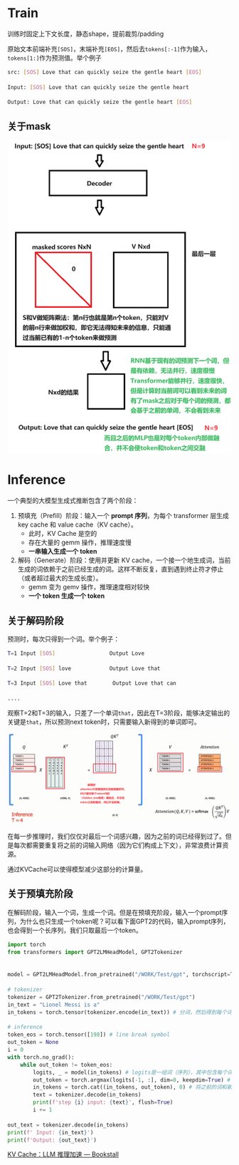 # Train

训练时固定上下文长度，静态shape，提前裁剪/padding

原始文本前端补充`[SOS]`，末端补充`[EOS]`，然后去`tokens[:-1]`作为输入，`tokens[1:]`作为预测值。举个例子

 ```bash
src: [SOS] Love that can quickly seize the gentle heart [EOS]

Input: [SOS] Love that can quickly seize the gentle heart

Output: Love that can quickly seize the gentle heart [EOS]
 ```

## 关于mask

![image-20240627132916353](train_infer.assets/image-20240627132916353.png)

# Inference

一个典型的大模型生成式推断包含了两个阶段：

1. 预填充（Prefill）阶段：输入一个 **prompt 序列**，为每个 transformer 层生成 key cache 和 value cache（KV cache）。
   - 此时，KV Cache 是空的
   - 存在大量的 gemm 操作，推理速度慢
   - **一串输入生成一个 token**
2. 解码（Generate）阶段：使用并更新 KV cache，一个接一个地生成词，当前生成的词依赖于之前已经生成的词。这样不断反复，直到遇到终止符才停止（或者超过最大的生成长度）。
   - gemm 变为 gemv 操作，推理速度相对较快
   - **一个 token 生成一个 token**





## 关于解码阶段

预测时，每次只得到一个词。举个例子：

```bash
T=1	Input [SOS]				 	Output Love

T=2	Input [SOS] love			Output Love that

T=3	Input [SOS] Love that 		 Output Love that can

....
```

观察T=2和T=3的输入，只差了一个单词`that`，因此在T=3阶段，能够决定输出的关键是`that`，所以预测next token时，只需要输入新得到的单词即可。

![image-20240627125133365](train_infer.assets/image-20240627125133365.png)

在每一步推理时，我们仅仅对最后一个词感兴趣，因为之前的词已经得到过了。但是每次都需要重复将之前的词输入网络（因为它们构成上下文），非常浪费计算资源。

通过KVCache可以使得模型减少这部分的计算量。

## 关于预填充阶段

在解码阶段，输入一个词，生成一个词。但是在预填充阶段，输入一个prompt序列，为什么也只生成一个token呢？可以看下面GPT2的代码，输入prompt序列，也会得到一个长序列，我们只取最后一个token。

```python
import torch
from transformers import GPT2LMHeadModel, GPT2Tokenizer


model = GPT2LMHeadModel.from_pretrained("/WORK/Test/gpt", torchscript=True).eval()

# tokenizer
tokenizer = GPT2Tokenizer.from_pretrained("/WORK/Test/gpt")
in_text = "Lionel Messi is a"
in_tokens = torch.tensor(tokenizer.encode(in_text))	# 分词，然后得到每个词在词表中的Index

# inference
token_eos = torch.tensor([198]) # line break symbol
out_token = None
i = 0
with torch.no_grad():
    while out_token != token_eos:
        logits, _ = model(in_tokens) # logits是一组词（序列），其中包含每个词在词表中的概率 二维
        out_token = torch.argmax(logits[-1, :], dim=0, keepdim=True) # 取最后一个词 并选择最大概率的词下标 即得到一个index
        in_tokens = torch.cat((in_tokens, out_token), 0) # 将之前的词和新的到的词拼接作为下一次的输入
        text = tokenizer.decode(in_tokens)
        print(f'step {i} input: {text}', flush=True)
        i += 1

out_text = tokenizer.decode(in_tokens)
print(f' Input: {in_text}')
print(f'Output: {out_text}')
```

[KV Cache：LLM 推理加速 — Bookstall](https://bookstall.github.io/2023/12/17/kv-cache/#生成式-llm-的推理过程)